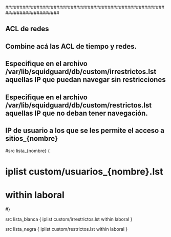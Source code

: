 ###########################################################################
## ACL de redes 
## Combine acá las ACL de tiempo y redes. 
## Especifique en el archivo /var/lib/squidguard/db/custom/irrestrictos.lst aquellas IP que puedan navegar sin restricciones 
## Especifique en el archivo /var/lib/squidguard/db/custom/restrictos.lst aquellas IP que no deban tener navegación.

## IP de usuario a los que se les permite el acceso a sitios_{nombre}
#src lista_{nombre} {
#  iplist custom/usuarios_{nombre}.lst
#  within  laboral
#}

src lista_blanca {
    iplist custom/irrestrictos.lst
    within  laboral
}

src lista_negra {
    iplist custom/restrictos.lst
    within  laboral
}
